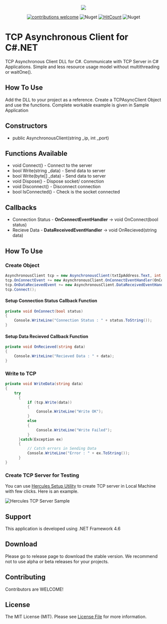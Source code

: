 <p align="center">
  <img src="https://i.ibb.co/YD7yF8g/image.png">
</p>

<div align="center">
 
[![contributions welcome](https://img.shields.io/badge/contributions-welcome-brightgreen.svg?style=flat)](https://github.com/PasanBhanu/tcp-asynchronous-client/issues)
![Nuget](https://img.shields.io/nuget/v/TCPAsynchronousClient)
[![HitCount](http://hits.dwyl.com/dwyl/start-here.svg)](https://github.com/PasanBhanu/tcp-asynchronous-client)
![Nuget](https://img.shields.io/nuget/dt/TCPAsynchronousClient)

</div>

# TCP Asynchronous Client for C#.NET
TCP Asynchronous Client DLL for C#. Communicate with TCP Server in C# Applications. Simple and less resource usage model without multithreading or waitOne().

## How To Use
Add the DLL to your project as a reference. Create a TCPAsyncClient Object and use the functions. Complete workable example is given in Sample Application

## Constructors
+ public AsynchronousClient(string _ip, int _port)

## Functions Available
+ void Connect() - Connect to the server
+ bool Write(string _data) - Send data to server
+ bool Write(byte[] _data) - Send data to server
+ void Dispose() - Dispose socket/ connection
+ void Disconnect() - Disconnect connection
+ bool IsConnected() - Check is the socket connected

## Callbacks
+ Connection Status - **OnConnectEventHandler** -> void OnConnect(bool status)
+ Recieve Data - **DataReceivedEventHandler** -> void OnRecieved(string data)

## How To Use

### Create Object
````c#
AsynchronousClient tcp = new AsynchronousClient(txtIpAddress.Text, int.Parse(txtPort.Text));
tcp.OnConnectEvent += new AsynchronousClient.OnConnectEventHandler(OnConnect);
tcp.OnDataRecievedEvent += new AsynchronousClient.DataReceivedEventHandler(OnRecieved);
tcp.Connect();
````

#### Setup Connection Status Callback Function
````c#
private void OnConnect(bool status)
{
    Console.WriteLine("Connection Status : " + status.ToString());
}
````

#### Setup Data Recieved Callback Function
````c#
private void OnRecieved(string data)
{
    Console.WriteLine("Recieved Data : " + data);
}
````

### Write to TCP
````c#
private void WriteData(string data)
{
    try
      {
          if (tcp.Write(data))
          {
              Console.WriteLine("Write OK");
          }
          else
          {
              Console.WriteLine("Write Failed");
          }
      }catch(Exception ex)
      {
          // Catch errors in Sending Data
          Console.WriteLine("Error : " + ex.ToString());
      }
}
````

### Create TCP Server for Testing
You can use [Hercules Setup Utility](https://hercules-setup.soft32.com/) to create TCP server in Local Machine with few clicks. Here is an example.

![Hercules TCP Server Sample](https://i.ibb.co/Dt241Fw/image.png)

## Support
This application is developed using .NET Framework 4.6

## Download
Please go to release page to download the stable version. We recommend not to use alpha or beta releases for your projects.

## Contributing
Contributors are WELCOME!

## License
The MIT License (MIT). Please see [License File](https://github.com/PasanBhanu/TCPAsynchronousClient/blob/master/LICENSE) for more information.
